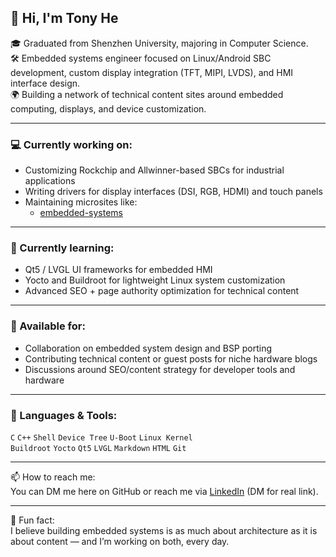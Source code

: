 ## 👋 Hi, I'm Tony He

🎓 Graduated from Shenzhen University, majoring in Computer Science.  
🛠️ Embedded systems engineer focused on Linux/Android SBC development, custom display integration (TFT, MIPI, LVDS), and HMI interface design.  
🌍 Building a network of technical content sites around embedded computing, displays, and device customization.  

---

### 💻 Currently working on:
- Customizing Rockchip and Allwinner-based SBCs for industrial applications  
- Writing drivers for display interfaces (DSI, RGB, HDMI) and touch panels  
- Maintaining microsites like:
  - [embedded-systems](https://embedded-sbc.com/posts/custom-embedded-systems/)

---

### 🚀 Currently learning:
- Qt5 / LVGL UI frameworks for embedded HMI
- Yocto and Buildroot for lightweight Linux system customization
- Advanced SEO + page authority optimization for technical content

---

### 💬 Available for:
- Collaboration on embedded system design and BSP porting
- Contributing technical content or guest posts for niche hardware blogs
- Discussions around SEO/content strategy for developer tools and hardware

---

### 🧰 Languages & Tools:
`C` `C++` `Shell` `Device Tree` `U-Boot` `Linux Kernel`  
`Buildroot` `Yocto` `Qt5` `LVGL` `Markdown` `HTML` `Git`

---

📫 How to reach me:  
You can DM me here on GitHub or reach me via [LinkedIn]([https://www.linkedin.com/](https://www.linkedin.com/in/kevin-zhang-45801913b/)) (DM for real link).

---
🔧 Fun fact:  
I believe building embedded systems is as much about architecture as it is about content — and I’m working on both, every day.
